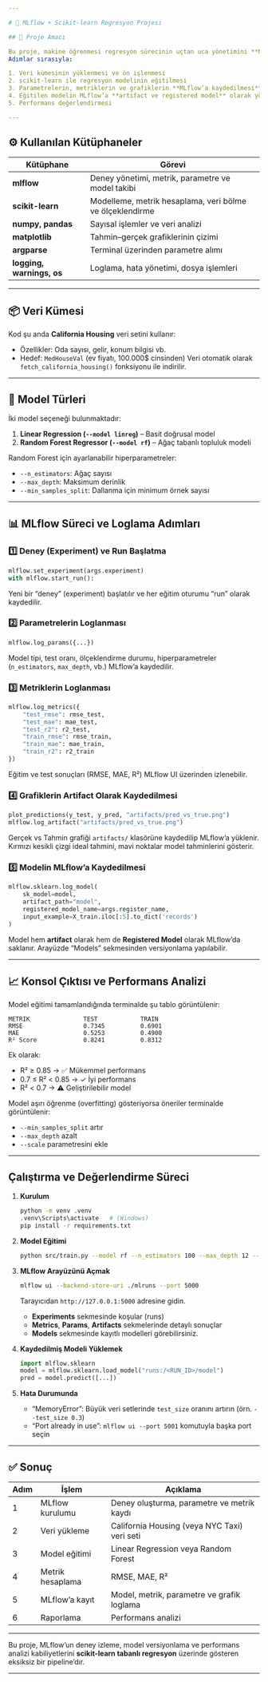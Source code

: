 ```yaml
---

# 📘 MLflow + Scikit-learn Regresyon Projesi

## 🎯 Proje Amacı

Bu proje, makine öğrenmesi regresyon sürecinin uçtan uca yönetimini **MLflow** platformu ile entegre ederek gerçekleştirmeyi amaçlar.
Adımlar sırasıyla:

1. Veri kümesinin yüklenmesi ve ön işlenmesi
2. scikit-learn ile regresyon modelinin eğitilmesi
3. Parametrelerin, metriklerin ve grafiklerin **MLflow’a kaydedilmesi**
4. Eğitilen modelin MLflow’a **artifact ve registered model** olarak yüklenmesi
5. Performans değerlendirmesi

---
```


## ⚙️ Kullanılan Kütüphaneler

| Kütüphane                 | Görevi                                                   |
| ------------------------- | -------------------------------------------------------- |
| **mlflow**                | Deney yönetimi, metrik, parametre ve model takibi        |
| **scikit-learn**          | Modelleme, metrik hesaplama, veri bölme ve ölçeklendirme |
| **numpy, pandas**         | Sayısal işlemler ve veri analizi                         |
| **matplotlib**            | Tahmin–gerçek grafiklerinin çizimi                       |
| **argparse**              | Terminal üzerinden parametre alımı                       |
| **logging, warnings, os** | Loglama, hata yönetimi, dosya işlemleri                  |

---

## 📦 Veri Kümesi

Kod şu anda **California Housing** veri setini kullanır:

* Özellikler: Oda sayısı, gelir, konum bilgisi vb.
* Hedef: `MedHouseVal` (ev fiyatı, 100.000$ cinsinden)
  Veri otomatik olarak `fetch_california_housing()` fonksiyonu ile indirilir.


---

## 🧠 Model Türleri

İki model seçeneği bulunmaktadır:

1. **Linear Regression (`--model linreg`)** – Basit doğrusal model
2. **Random Forest Regressor (`--model rf`)** – Ağaç tabanlı topluluk modeli

Random Forest için ayarlanabilir hiperparametreler:

* `--n_estimators`: Ağaç sayısı
* `--max_depth`: Maksimum derinlik
* `--min_samples_split`: Dallanma için minimum örnek sayısı

---

## 📊 MLflow Süreci ve Loglama Adımları

### 1️⃣ Deney (Experiment) ve Run Başlatma

```python
mlflow.set_experiment(args.experiment)
with mlflow.start_run():
```

Yeni bir “deney” (experiment) başlatılır ve her eğitim oturumu “run” olarak kaydedilir.

### 2️⃣ Parametrelerin Loglanması

```python
mlflow.log_params({...})
```

Model tipi, test oranı, ölçeklendirme durumu, hiperparametreler (`n_estimators`, `max_depth`, vb.) MLflow’a kaydedilir.

### 3️⃣ Metriklerin Loglanması

```python
mlflow.log_metrics({
    "test_rmse": rmse_test,
    "test_mae": mae_test,
    "test_r2": r2_test,
    "train_rmse": rmse_train,
    "train_mae": mae_train,
    "train_r2": r2_train
})
```

Eğitim ve test sonuçları (RMSE, MAE, R²) MLflow UI üzerinden izlenebilir.

### 4️⃣ Grafiklerin Artifact Olarak Kaydedilmesi

```python
plot_predictions(y_test, y_pred, "artifacts/pred_vs_true.png")
mlflow.log_artifact("artifacts/pred_vs_true.png")
```

Gerçek vs Tahmin grafiği `artifacts/` klasörüne kaydedilip MLflow’a yüklenir.
Kırmızı kesikli çizgi ideal tahmini, mavi noktalar model tahminlerini gösterir.

### 5️⃣ Modelin MLflow’a Kaydedilmesi

```python
mlflow.sklearn.log_model(
    sk_model=model,
    artifact_path="model",
    registered_model_name=args.register_name,
    input_example=X_train.iloc[:5].to_dict('records')
)
```

Model hem **artifact** olarak hem de **Registered Model** olarak MLflow’da saklanır.
Arayüzde “Models” sekmesinden versiyonlama yapılabilir.

---

## 📈 Konsol Çıktısı ve Performans Analizi

Model eğitimi tamamlandığında terminalde şu tablo görüntülenir:

```
METRIK               TEST            TRAIN
RMSE                 0.7345          0.6901
MAE                  0.5253          0.4900
R² Score             0.8241          0.8312
```

Ek olarak:

* R² ≥ 0.85 → ✅ Mükemmel performans
* 0.7 ≤ R² < 0.85 → ✓ İyi performans
* R² < 0.7 → ⚠ Geliştirilebilir model

Model aşırı öğrenme (overfitting) gösteriyorsa öneriler terminalde görüntülenir:

* `--min_samples_split` artır
* `--max_depth` azalt
* `--scale` parametresini ekle

---

## Çalıştırma ve Değerlendirme Süreci

1. **Kurulum**

   ```bash
   python -m venv .venv
   .venv\Scripts\activate   # (Windows)
   pip install -r requirements.txt
   ```
2. **Model Eğitimi**

   ```bash
   python src/train.py --model rf --n_estimators 100 --max_depth 12 --scale
   ```
3. **MLflow Arayüzünü Açmak**

   ```bash
   mlflow ui --backend-store-uri ./mlruns --port 5000
   ```

   Tarayıcıdan `http://127.0.0.1:5000` adresine gidin.

   * **Experiments** sekmesinde koşular (runs)
   * **Metrics**, **Params**, **Artifacts** sekmelerinde detaylı sonuçlar
   * **Models** sekmesinde kayıtlı modelleri görebilirsiniz.
4. **Kaydedilmiş Modeli Yüklemek**

   ```python
   import mlflow.sklearn
   model = mlflow.sklearn.load_model("runs:/<RUN_ID>/model")
   pred = model.predict([...])
   ```
5. **Hata Durumunda**

   * “MemoryError”: Büyük veri setlerinde `test_size` oranını artırın (örn. `--test_size 0.3`)
   * “Port already in use”: `mlflow ui --port 5001` komutuyla başka port seçin

---

## ✅ Sonuç

| Adım | İşlem            | Açıklama                                     |
| ---- | ---------------- | -------------------------------------------- |
| 1    | MLflow kurulumu  | Deney oluşturma, parametre ve metrik kaydı   |
| 2    | Veri yükleme     | California Housing (veya NYC Taxi) veri seti |
| 3    | Model eğitimi    | Linear Regression veya Random Forest         |
| 4    | Metrik hesaplama | RMSE, MAE, R²                                |
| 5    | MLflow’a kayıt   | Model, metrik, parametre ve grafik loglama   |
| 6    | Raporlama        | Performans analizi      |

---

Bu proje, MLflow’un deney izleme, model versiyonlama ve performans analizi kabiliyetlerini **scikit-learn tabanlı regresyon** üzerinde gösteren eksiksiz bir pipeline’dır.

---
